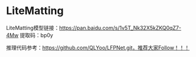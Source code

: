 # LiteMatting

LiteMatting模型链接：https://pan.baidu.com/s/1v5T_Nk32X5kZKQ0qZ7-4Mw 
提取码：bp0y 

推理代码参考：https://github.com/QLYoo/LFPNet.git，推荐大家Follow！！！
